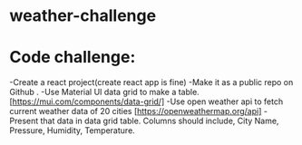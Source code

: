 # weather-challenge

Code challenge:
================

-Create a react project(create react app is fine) -Make it as a public repo on Github .
-Use Material UI data grid to make a table. [https://mui.com/components/data-grid/]
-Use open weather api to fetch current weather data of 20 cities [https://openweathermap.org/api]
-Present that data in data grid table. Columns should include, City Name, Pressure, Humidity, Temperature.
